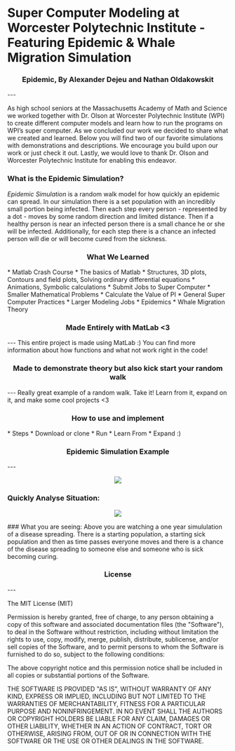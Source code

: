 # Super Computer Modeling at Worcester Polytechnic Institute - Featuring Epidemic & Whale Migration Simulation
<h3 align="center">Epidemic, By Alexander Dejeu and Nathan Oldakowskit</h3>
---

As high school seniors at the Massachusetts Academy of Math and Science we worked together with Dr. Olson at Worcester Polytechnic Institute (WPI) to create different computer models and learn how to run the programs on WPI’s super computer.  As we concluded our work we decided to share what we created and learned.  Below you will find two of our favorite simulations with demonstrations and descriptions.  We encourage you build upon our work or just check it out.  Lastly, we would love to thank Dr. Olson and Worcester Polytechnic Institute for enabling this endeavor.

### What is the Epidemic Simulation?
<i>Epidemic Simulation</i> is a random walk model for how quickly an epidemic can spread.  In our simulation there is a set population with an incredibly small portion being infected. Then each step every person - represented by a dot - moves by some random direction and limited distance. Then if a healthy person is near an infected person there is a small chance he or she will be infected.  Additionally, for each step there is a chance an infected person will die or will become cured from the sickness.

<h3 align="center"> What We Learned </h3>
 * Matlab Crash Course
   * The basics of Matlab
   * Structures, 3D plots, Contours and field plots, Solving ordinary differential equations
   * Animations, Symbolic calculations
 * Submit Jobs to Super Computer
 * Smaller Mathematical Problems 
   * Calculate the Value of PI
 * General Super Computer Practices 
 * Larger Modeling Jobs
   * Epidemics
   * Whale Migration Theory


<h3 align="center">Made Entirely with MatLab <3 </h3>
---
This entire project is made using MatLab :)  You can find more information about how functions and what not work right in the code!

<h3 align="center">Made to demonstrate theory but also kick start your random walk </h3>
---
Really great example of a random walk.  Take it!  Learn from it, expand on it, and make some cool projects <3

<h3 align="center">How to use and implement</h3>
* Steps
   * Download or clone
   * Run
   * Learn From
   * Expand :)

<h3 align="center">Epidemic Simulation Example</h3>
---
<p align="center"><img src ="180 - iPhone 6 Plus.png"/></p>

### Quickly Analyse Situation:

<p align="center"><img src ="EpiSimulation.gif"/></p>
### What you are seeing:
Above you are watching a one year simululation of a disease spreading.  There is a starting population, a starting sick population and then as time passes everyone moves and there is a chance of the disease spreading to someone else and someone who is sick becoming curing.

<h3 align="center">License</h3>
---

The MIT License (MIT)

Permission is hereby granted, free of charge, to any person obtaining a copy
of this software and associated documentation files (the "Software"), to deal
in the Software without restriction, including without limitation the rights
to use, copy, modify, merge, publish, distribute, sublicense, and/or sell
copies of the Software, and to permit persons to whom the Software is
furnished to do so, subject to the following conditions:

The above copyright notice and this permission notice shall be included in all
copies or substantial portions of the Software.

THE SOFTWARE IS PROVIDED "AS IS", WITHOUT WARRANTY OF ANY KIND, EXPRESS OR
IMPLIED, INCLUDING BUT NOT LIMITED TO THE WARRANTIES OF MERCHANTABILITY,
FITNESS FOR A PARTICULAR PURPOSE AND NONINFRINGEMENT. IN NO EVENT SHALL THE
AUTHORS OR COPYRIGHT HOLDERS BE LIABLE FOR ANY CLAIM, DAMAGES OR OTHER
LIABILITY, WHETHER IN AN ACTION OF CONTRACT, TORT OR OTHERWISE, ARISING FROM,
OUT OF OR IN CONNECTION WITH THE SOFTWARE OR THE USE OR OTHER DEALINGS IN THE
SOFTWARE.
